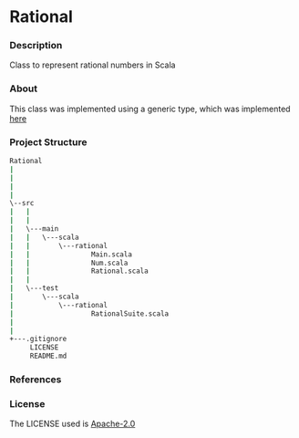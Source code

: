 # Rational

### Description
Class to represent rational numbers in Scala

### About

This class was implemented using a generic type, which was implemented [here](Rational/src/main/scala/rational/Num)

### Project Structure

```bash
Rational
|
|
|
|
\--src
|   |
|   |
|   \---main
|   |   \---scala
|   |       \---rational
|   |               Main.scala
|   |               Num.scala
|   |               Rational.scala
|   |
|   \---test
|       \---scala
|           \---rational
|                   RationalSuite.scala
|
|
+---.gitignore
     LICENSE
     README.md
```



### References




### License
The LICENSE used is [Apache-2.0](Rational/LICENSE)
